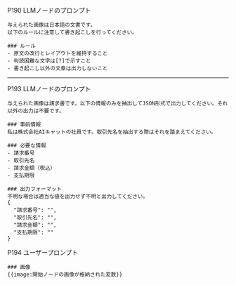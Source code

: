 P190 LLMノードのプロンプト

```
与えられた画像は日本語の文書です。
以下のルールに注意して書き起こしを行ってください。

### ルール
- 原文の改行とレイアウトを維持すること
- 判読困難な文字は[?]で示すこと
- 書き起こし以外の文章は出力しないこと
```

---



P193 LLMノードのプロンプト

```
与えられた画像は請求書です。以下の情報のみを抽出してJSON形式で出力してください。それ以外の出力は不要です。

### 事前情報
私は株式会社AIキャットの社員です。取引先名を抽出する際はそれを踏まえてください。

### 必要な情報
- 請求番号
- 取引先名
- 請求金額（税込）
- 支払期限

### 出力フォーマット
不明な場合は適当な値を出力せず不明と出力してください。
{
  "請求番号": "",
  "取引先名": "",
  "請求金額": "",
  "支払期限": ""
}
```

P194 ユーザープロンプト
```
### 画像
{{image:開始ノードの画像が格納された変数}}
```
